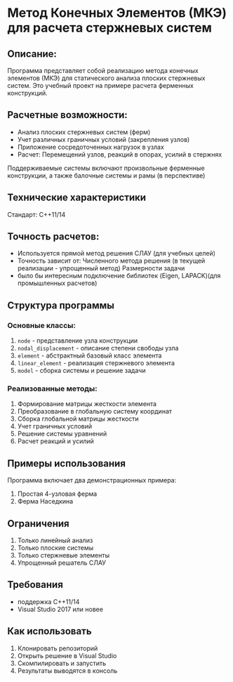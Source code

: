 # Метод Конечных Элементов (МКЭ) для расчета стержневых систем

## Описание:
Программа представляет собой реализацию метода конечных элементов (МКЭ) для статического анализа плоских стержневых систем. Это учебный проект на примере расчета ферменных конструкций.

## Расчетные возможности:
- Анализ плоских стержневых систем (ферм)
- Учет различных граничных условий (закрепления узлов)
- Приложение сосредоточенных нагрузок в узлах
- Расчет: Перемещений узлов, реакций в опорах, усилий в стержнях

Поддерживаемые системы включают произвольные ферменные конструкции, а также балочные системы и рамы (в перспективе)

## Технические характеристики
Стандарт: C++11/14

## Точность расчетов:
- Используется прямой метод решения СЛАУ (для учебных целей)
- Точность зависит от:
  Численного метода решения (в текущей реализации - упрощенный метод)
  Размерности задачи
- было бы интересным подключение библиотек (Eigen, LAPACK)(для промышленных расчетов)

## Структура программы

### Основные классы:
1. `node` - представление узла конструкции
2. `nodal_displacement` - описание степени свободы узла
3. `element` - абстрактный базовый класс элемента
4. `linear_element` - реализация стержневого элемента
5. `model` - сборка системы и решение задачи

### Реализованные методы:
1. Формирование матрицы жесткости элемента
2. Преобразование в глобальную систему координат
3. Сборка глобальной матрицы жесткости
4. Учет граничных условий
5. Решение системы уравнений
6. Расчет реакций и усилий

## Примеры использования

Программа включает два демонстрационных примера:
1. Простая 4-узловая ферма
2. Ферма Наседкина 

## Ограничения

1. Только линейный анализ
2. Только плоские системы
3. Только стержневые элементы
4. Упрощенный решатель СЛАУ

## Требования

- поддержка C++11/14
- Visual Studio 2017 или новее

## Как использовать

1. Клонировать репозиторий
2. Открыть решение в Visual Studio
3. Скомпилировать и запустить
4. Результаты выводятся в консоль
